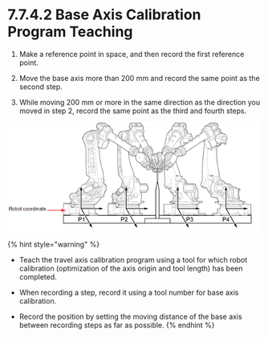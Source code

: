 # 7.7.4.2 Base Axis Calibration Program Teaching

1.	Make a reference point in space, and then record the first reference point.

2.	Move the base axis more than 200 mm and record the same point as the second step.

3.	While moving 200 mm or more in the same direction as the direction you moved in step 2, record the same point as the third and fourth steps.

![](../../../.gitbook/assets/image%20%28511%29.png)



{% hint style="warning" %}
* Teach the travel axis calibration program using a tool for which robot calibration \(optimization of the axis origin and tool length\) has been completed.
* 
  When recording a step, record it using a tool number for base axis calibration.

* 
  Record the position by setting the moving distance of the base axis between recording steps as far as possible.
{% endhint %}

